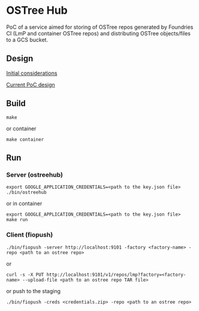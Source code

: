 # OSTree Hub

PoC of a service aimed for storing of OSTree repos generated by Foundries CI (LmP and container OSTree repos)
and distributing OSTree objects/files to a GCS bucket.

## Design
[Initial considerations](https://docs.google.com/document/d/19eSLBfRrZFnOHEquc5Sc4YTYWZB9KdGEGCDu5lbi0og/edit)

[Current PoC design](https://docs.google.com/document/d/1UJIxvgFXm3M0bWN8QlLxjh0dZfkncilKSBYaqcibyNs/edit)

## Build

```
make
```
or container
```
make container
```

## Run

### Server (ostreehub)
```
export GOOGLE_APPLICATION_CREDENTIALS=<path to the key.json file>
./bin/ostreehub 
```
or in container
```
export GOOGLE_APPLICATION_CREDENTIALS=<path to the key.json file>
make run
```


### Client (fiopush)
```
./bin/fiopush -server http://localhost:9101 -factory <factory-name> -repo <path to an ostree repo>
```
or
```
curl -s -X PUT http://localhost:9101/v1/repos/lmp?factory=<factory-name> --upload-file <path to an ostree repo TAR file>
```
or push to the staging
```
./bin/fiopush -creds <credentials.zip> -repo <path to an ostree repo>
```
